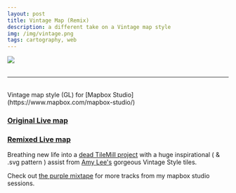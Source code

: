 ```yaml
---
layout: post
title: Vintage Map (Remix)
description: a different take on a Vintage map style  
img: /img/vintage.png
tags: cartography, web
---
```

<div class="img_row">
	<img class="col three" src="{{ site.baseurl }}/img/vintage.png"/>
</div>
<br/>
<hr>
<br/>
Vintage map style (GL) for [Mapbox Studio](https://www.mapbox.com/mapbox-studio/)

### [Original Live map](https://api.mapbox.com/styles/v1/mslee/cif5p01n202nisaktvljx9mv3.html?title=true&access_token=pk.eyJ1IjoibXNsZWUiLCJhIjoiclpiTWV5SSJ9.P_h8r37vD8jpIH1A6i1VRg#3.29/39.44/-93.30)  

    


### [Remixed Live map](http://jonahadkins.github.io/mapbox-gl-vintage-style-remix)  
Breathing new life into a [dead TileMill project](https://raw.githubusercontent.com/jonahadkins/mapbox-gl-vintage-style-remix/gh-pages/dead-tilemill-project/.thumb.png) with a huge inspirational ( & .svg pattern ) assist from [Amy Lee's](https://github.com/amyleew) gorgeous Vintage Style tiles.  

Check out [the purple mixtape](https://github.com/jonahadkins/the-purple-mixtape) for more tracks from my mapbox studio sessions.  
